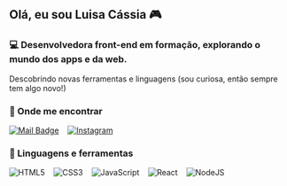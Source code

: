 ## Olá, eu sou Luisa Cássia 🎮
### 💻 Desenvolvedora front-end em formação, explorando o mundo dos apps e da web.
Descobrindo novas ferramentas e linguagens (sou curiosa, então sempre tem algo novo!)

### 🔎 Onde me encontrar

[![Mail Badge](https://img.shields.io/badge/_luisa.interaminense@gmail.com_-b1295b?style=flat-square&labelColor=b1295b&logo=gmail&logoColor=fff)](mailto:jv0488598@gmail.com)&nbsp;&nbsp;&nbsp;
[![Instagram](https://img.shields.io/badge/intluisa_-b1295b?style=flat-square&labelColor=b1295b&logo=Instagram&logoColor=fff)](https://www.instagram.com/intluisa/)
<!-- [![Discord Badge](https://img.shields.io/badge/_jootave_-b1295b?style=flat-square&labelColor=b1295b&logo=discord&logoColor=fff)](https://discordapp.com/users/399906363486240770/) -->


### 🚀 Linguagens e ferramentas
![HTML5](https://img.shields.io/badge/html5-%23E34F26.svg?style=for-the-badge&logo=html5&logoColor=white)&nbsp;&nbsp;&nbsp;
![CSS3](https://img.shields.io/badge/css3-%231572B6.svg?style=for-the-badge&logo=css3&logoColor=white)&nbsp;&nbsp;&nbsp;
![JavaScript](https://img.shields.io/badge/javascript-%23323330.svg?style=for-the-badge&logo=javascript&logoColor=%23F7DF1E)&nbsp;&nbsp;&nbsp;
![React](https://img.shields.io/badge/react-%2320232a.svg?style=for-the-badge&logo=react&logoColor=%2361DAFB)&nbsp;&nbsp;&nbsp;
![NodeJS](https://img.shields.io/badge/node.js-6DA55F?style=for-the-badge&logo=node.js&logoColor=white)&nbsp;&nbsp;&nbsp;
